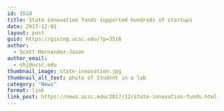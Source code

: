 ```yaml
---
id: 3518
title: State innovation funds supported hundreds of startups
date: 2017-12-01
layout: post
guid: https://giving.ucsc.edu/?p=3518
author:
  - Scott Hernandez-Jason
author_email:
  - shj@ucsc.edu
thumbnail_image: state-innovation.jpg
thumbnail_alt_text: photo of Student in a lab
category: "News"
format: link
link_post: https://news.ucsc.edu/2017/12/state-innovation-funds.html
---
```


